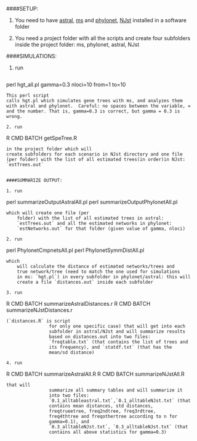####SETUP:

1. You need to have [astral](https://github.com/smirarab/ASTRAL),
[ms](http://home.uchicago.edu/rhudson1/source/mksamples/msdir/msdoc.pdf)
and [phylonet](http://bioinfo.cs.rice.edu/phylonet),
[NJst](https://code.google.com/archive/p/phybase/downloads) installed
in a software folder

2. You need a project folder with all the scripts and create four
subfolders inside the project folder: ms, phylonet, astral, NJst

####SIMULATIONS:

1. run
   ```
perl hgt_all.pl gamma=0.3 nloci=10 from=1 to=10
   ```
   This perl script
   calls hgt.pl which simulates gene trees with ms, and analyzes them
   with astral and phylonet.  Careful: no spaces between the variable, =
   and the number. That is, gamma=0.3 is correct, but gamma = 0.3 is
   wrong.

2. run
   ```
R CMD BATCH getSpeTree.R
   ```
   in the project folder which will
   create subfolders for each scenario in NJst directory and one file
   (per folder) with the list of all estimated trees(in order)in NJst:
   `estTrees.out`


####SUMMARIZE OUTPUT:

1. run
   ```
   perl summarizeOutputAstralAll.pl
   perl summarizeOutputPhylonetAll.pl
   ```
   which will create one file (per
       folder) with the list of all estimated trees in astral:
       `estTrees.out` and all the estimated networks in phylonet:
       `estNetworks.out` for that folder (given value of gamma, nloci)

2. run
   ```
   perl PhylonetCmpnetsAll.pl
   perl PhylonetSymmDistAll.pl
   ```
   which
       will calculate the distance of estimated networks/trees and
       true network/tree (need to match the one used for simulations
       in ms: `hgt.pl`) in every subfolder in phylonet/astral: this will
       create a file `distances.out` inside each subfolder

3. run
   ```
   R CMD BATCH summarizeAstralDistances.r
   R CMD BATCH summarizeNJstDistances.r
   ```
   (`distances.R` is script
                   for only one specific case) that will get into each
                   subfolder in astral/NJst and will summarize results
                   based on distances.out into two files:
                   `freqtable.txt` (that contains the list of trees and
                   its frequency), and `statdf.txt` (that has the
                   mean/sd distance)

4. run
   ```
   R CMD BATCH summarizeAstralAll.R
   R CMD BATCH summarizeNJstAll.R
   ```
   that will
                   summarize all summary tables and will summarize it
                   into two files:
                   `0.1_alltableastral.txt`,`0.1_alltableNJst.txt` (that
                   contains mean distances, std distances,
                   freqtrueetree, freq2ndtree, freq3rdtree,
                   freq4thtree and freqothertree according to n for
                   gamma=0.1), and
                   `0.3_alltableNJst.txt`, `0.3_alltableNJst.txt` (that
                   contains all above statistics for gamma=0.3)

